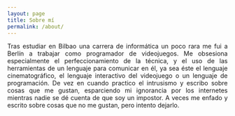 ```yaml
---
layout: page
title: Sobre mí
permalink: /about/
---
```


<p style='text-align: justify;'>Tras estudiar en Bilbao una carrera de informática un poco rara me fui a Berlín a trabajar como programador de videojuegos. Me obsesiona especialmente el perfeccionamiento de la técnica, y el uso de las herramientas de un lenguaje para comunicar en él, ya sea éste el lenguaje cinematográfico, el lenguaje interactivo del videojuego o un lenguaje de programación. De vez en cuando practico el intrusismo y escribo sobre cosas que me gustan, esparciendo mi ignorancia por los internetes mientras nadie se dé cuenta de que soy un impostor. A veces me enfado y escrito sobre cosas que no me gustan, pero intento dejarlo.</p>
